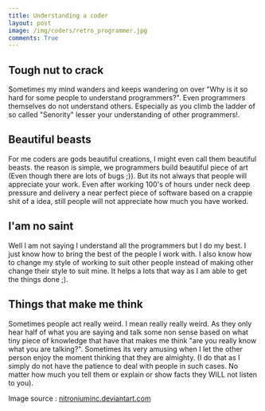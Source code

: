 ```yaml
---
title: Understanding a coder
layout: post
image: /img/coders/retro_programmer.jpg
comments: True
---
```


Tough nut to crack
------------
Sometimes my mind wanders and keeps wandering on over "Why is it so hard for some people to understand programmers?". Even programmers themselves do not understand others. Especially as you climb the ladder of so called "Senority" lesser your understanding of other programmers!.

Beautiful beasts
------------
For me coders are gods beautiful creations, I might even call them beautiful beasts. the reason is simple, we programmers build
beautiful piece of art (Even though there are lots of bugs ;)). But its not always that people will appreciate your work.
Even after working 100's of hours under neck deep pressure and delivery a near perfect piece of software based on a crappie shit of a idea, still people will not appreciate how much you have worked.

I'am no saint
------------
Well I am not saying I understand all the programmers but I do my best. I just know how to bring the best of the people I work with.
I also know how to change my style of working to suit other people instead of making other change their style to suit mine. It helps a lots that way as I am able to get the things done ;).

Things that make me think
------------
Sometimes people act really weird. I mean really really weird. As they only hear half of what you are saying and talk some non sense based on what tiny piece of knowledge that have that makes me think "are you really know what you are talking?". Sometimes its very amusing when I let the other person enjoy the moment thinking that they are almighty. (I do that as I simply do not have the patience to deal with people in such cases. No matter how much you tell them or explain or show facts they WILL not listen to you).


Image source : [nitroniuminc.deviantart.com](nitroniuminc.deviantart.com)



